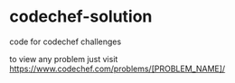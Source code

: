 # codechef-solution
code for codechef challenges </br>


to view any problem
just visit https://www.codechef.com/problems/[PROBLEM_NAME]/
